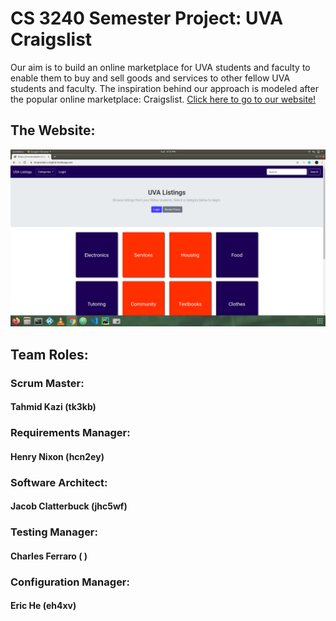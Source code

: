 # CS 3240 Semester Project: UVA Craigslist

Our aim is to build an online marketplace for UVA students and faculty to enable them to buy and sell goods and services to other fellow UVA students and faculty. The inspiration behind our approach is modeled after the popular online marketplace: Craigslist.
[Click here to go to our website!](https://renamelater-craigslist.herokuapp.com/)

## The Website:
![The Homepage](/images/homepage.png)

## Team Roles:

### Scrum Master: 
#### Tahmid Kazi (tk3kb)
### Requirements Manager: 
#### Henry Nixon (hcn2ey)
### Software Architect: 
#### Jacob Clatterbuck (jhc5wf)
### Testing Manager: 
#### Charles Ferraro ( )
### Configuration Manager: 
#### Eric He (eh4xv)

